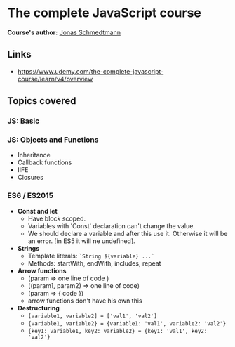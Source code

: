 # The complete JavaScript course

**Course's author:** [Jonas Schmedtmann](https://www.facebook.com/jschmedtmann)

## Links
- https://www.udemy.com/the-complete-javascript-course/learn/v4/overview

## Topics covered
### JS: Basic
### JS: Objects and Functions
  - Inheritance
  - Callback functions
  - IIFE
  - Closures
### ES6 / ES2015
  - **Const and let**
    - Have block scoped.
    - Variables with 'Const' declaration can't change the value.
    - We should declare a variable and after this use it. Otherwise it will be an error. [in ES5 it will ne undefined].
  - **Strings**
    - Template literals: 
      `` `String ${variable} ...` ``
    - Methods: startWith, endWith, includes, repeat
  - **Arrow functions**
    - (param => one line of code )
    - ((param1, param2) => one line of code)
    - (param => { code })
    - arrow functions don't have his own this
  - **Destructuring**
    - `[variable1, variable2] = ['val1', 'val2']`
    - `{variable1, variable2} = {variable1: 'val1', variable2: 'val2'}`
    - `{key1: variable1, key2: variable2} = {key1: 'val1', key2: 'val2'}`
    

